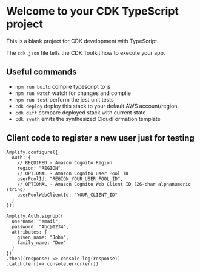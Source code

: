 # Welcome to your CDK TypeScript project

This is a blank project for CDK development with TypeScript.

The `cdk.json` file tells the CDK Toolkit how to execute your app.

## Useful commands

* `npm run build`   compile typescript to js
* `npm run watch`   watch for changes and compile
* `npm run test`    perform the jest unit tests
* `cdk deploy`      deploy this stack to your default AWS account/region
* `cdk diff`        compare deployed stack with current state
* `cdk synth`       emits the synthesized CloudFormation template

## Client code to register a new user just for testing

```
Amplify.configure({
  Auth: {
    // REQUIRED - Amazon Cognito Region
    region: "REGION",
    // OPTIONAL - Amazon Cognito User Pool ID
    userPoolId: "REGION_YOUR_USER_POOL_ID",
    // OPTIONAL - Amazon Cognito Web Client ID (26-char alphanumeric string)
    userPoolWebClientId: "YOUR_CLIENT_ID"
  }
});

Amplify.Auth.signUp({ 
  username: "email",
  password: "Abc@1234",
  attributes: {
    given_name: "John",
    family_name: "Doe" 
  } 
})
.then((response) => console.log(response))
.catch((err)=> console.error(err))
```

